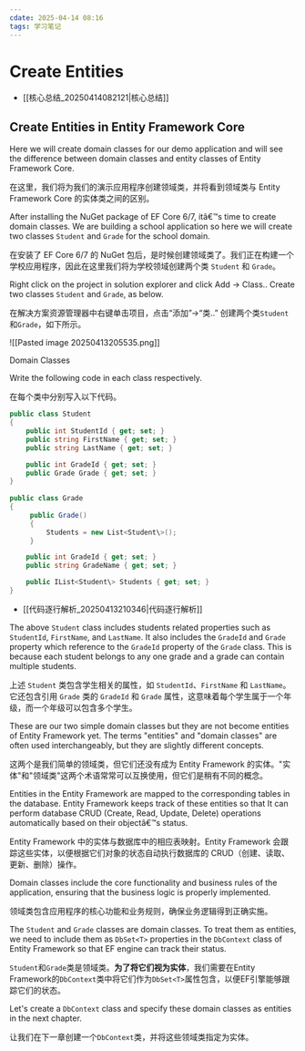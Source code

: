```yaml
---
cdate: 2025-04-14 08:16
tags: 学习笔记 
---
```


# Create Entities

- [[核心总结_20250414082121|核心总结]]

## Create Entities in Entity Framework Core

Here we will create domain classes for our demo application and will see the difference between domain classes and entity classes of Entity Framework Core.

在这里，我们将为我们的演示应用程序创建领域类，并将看到领域类与 Entity Framework Core 的实体类之间的区别。

After installing the NuGet package of EF Core 6/7, itâ€™s time to create domain classes. We are building a school application so here we will create two classes `Student` and `Grade` for the school domain.

在安装了 EF Core 6/7 的 NuGet 包后，是时候创建领域类了。我们正在构建一个学校应用程序，因此在这里我们将为学校领域创建两个类 `Student` 和 `Grade`。

Right click on the project in solution explorer and click Add -\> Class.. Create two classes `Student` and `Grade`, as below.

在解决方案资源管理器中右键单击项目，点击“添加”->“类..” 创建两个类`Student`和`Grade`，如下所示。

![[Pasted image 20250413205535.png]]

Domain Classes

Write the following code in each class respectively.

在每个类中分别写入以下代码。

```csharp
public class Student
{
    public int StudentId { get; set; }
    public string FirstName { get; set; }
    public string LastName { get; set; }

    public int GradeId { get; set; }
    public Grade Grade { get; set; }
}
       
public class Grade
{
     public Grade()
     {
         Students = new List<Student\>();
     }

    public int GradeId { get; set; }
    public string GradeName { get; set; }

    public IList<Student\> Students { get; set; }
}
```

- [[代码逐行解析_20250413210346|代码逐行解析]]

The above `Student` class includes students related properties such as `StudentId`, `FirstName`, and `LastName`. It also includes the `GradeId` and `Grade` property which reference to the `GradeId` property of the `Grade` class. This is because each student belongs to any one grade and a grade can contain multiple students.

上述 `Student` 类包含学生相关的属性，如 `StudentId`、`FirstName` 和 `LastName`。它还包含引用 `Grade` 类的 `GradeId` 和 `Grade` 属性，这意味着每个学生属于一个年级，而一个年级可以包含多个学生。

These are our two simple domain classes but they are not become entities of Entity Framework yet. The terms "entities" and "domain classes" are often used interchangeably, but they are slightly different concepts.

这两个是我们简单的领域类，但它们还没有成为 Entity Framework 的实体。"实体"和"领域类"这两个术语常常可以互换使用，但它们是稍有不同的概念。

Entities in the Entity Framework are mapped to the corresponding tables in the database. Entity Framework keeps track of these entities so that It can perform database CRUD (Create, Read, Update, Delete) operations automatically based on their objectâ€™s status.

Entity Framework 中的实体与数据库中的相应表映射。Entity Framework 会跟踪这些实体，以便根据它们对象的状态自动执行数据库的 CRUD（创建、读取、更新、删除）操作。

Domain classes include the core functionality and business rules of the application, ensuring that the business logic is properly implemented.

领域类包含应用程序的核心功能和业务规则，确保业务逻辑得到正确实施。

The `Student` and `Grade` classes are domain classes. To treat them as entities, we need to include them as `DbSet<T>` properties in the `DbContext` class of Entity Framework so that EF engine can track their status.

`Student`和`Grade`类是领域类。**为了将它们视为实体**，我们需要在Entity Framework的`DbContext`类中将它们作为`DbSet<T>`属性包含，以便EF引擎能够跟踪它们的状态。

Let's create a `DbContext` class and specify these domain classes as entities in the next chapter.

让我们在下一章创建一个`DbContext`类，并将这些领域类指定为实体。
